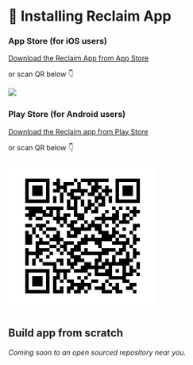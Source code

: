 # 📱 Installing Reclaim App

### App Store (for iOS users)

[Download the Reclaim App from App Store](https://apps.apple.com/ru/app/reclaim-wallet/id6447378796?l=en)

or scan QR below 👇

![](.gitbook/assets/frame.png)



### Play Store (for Android users)

[Download the Reclaim app from Play Store](https://play.google.com/store/apps/details?id=com.reclaim.protocol)

or scan QR below 👇

![](<.gitbook/assets/frame 2.png>)

## Build app from scratch

_Coming soon to an open sourced repository near you._
